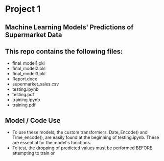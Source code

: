 # Project 1

## Machine Learning Models' Predictions of Supermarket Data

## This repo contains the following files:
- final_model1.pkl
- final_model2.pkl
- final_model3.pkl
- Report.docx
- supermarket_sales.csv
- testing.ipynb
- testing.pdf
- training.ipynb
- training.pdf

## Model / Code Use
- To use these models, the custom transformers, Date_Encode() and Time_encode(), are easily found at the beginning of testing.ipynb. These are essential for the model's functions.
- To test, the dropping of predicted values must be performed BEFORE attempting to train or 

